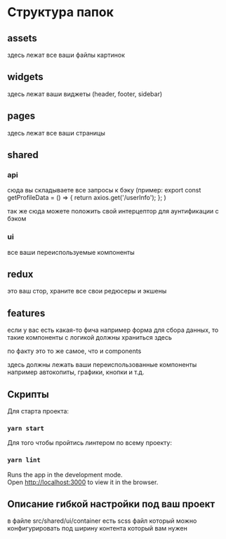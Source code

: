 # Структура папок

## assets

здесь лежат все ваши файлы картинок

## widgets

здесь лежат ваши виджеты (header, footer, sidebar)

## pages 

здесь лежат все ваши страницы

## shared

### api

сюда вы складываете все запросы к бэку (пример: 
    export const getProfileData = () => {
        return axios.get('/userInfo');
    };
)

так же сюда можете положить свой интерцептор для аунтификации с бэком

### ui

все ваши переиспользуемые компоненты

## redux

это ваш стор, храните все свои редюсеры и экшены 

## features

если у вас есть какая-то фича например форма для сбора данных, то такие компоненты с логикой должны храниться здесь

по факту это то же самое, что и components

здесь должны лежать ваши переиспользованные компоненты например автокопиты, графики, кнопки и т.д.

## Cкрипты

Для старта проекта:

### `yarn start`

Для того чтобы пройтись линтером по всему проекту:

### `yarn lint`

Runs the app in the development mode.\
Open [http://localhost:3000](http://localhost:3000) to view it in the browser.

## Описание гибкой настройки под ваш проект

в файле src/shared/ui/container есть scss файл который можно конфигурировать под ширину контента который вам нужен

